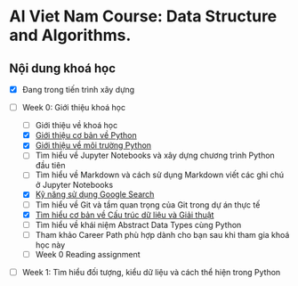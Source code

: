 # AI Viet Nam Course: Data Structure and Algorithms.

## Nội dung khoá học

- [X] Đang trong tiến trình xây dựng

- [ ] Week 0: Giới thiệu khoá học
  - [ ] Giới thiệu về khoá học
  - [X] [Giới thiệu cơ bản về Python](Week0/[W0]-Intro.md)
  - [X] [Giới thiệu về môi trường Python](Week0/W0-Python-Environment.md)
  - [ ] Tìm hiểu về Jupyter Notebooks và xây dựng chương trình Python đầu tiên
  - [ ] Tìm hiểu về Markdown và cách sử dụng Markdown viết các ghi chú ở Jupyter Notebooks
  - [X] [Kỹ năng sử dụng Google Search](https://aivietnam.ai/courses/aisummer2019/lessons/ky-nang-su-dung-google-search/)
  - [ ] Tìm hiểu về Git và tầm quan trọng của Git trong dự án thực tế
  - [X] [Tìm hiểu cơ bản về Cấu trúc dữ liệu và Giải thuật](Week0/W0-Data-Structure-And-Algorithm-Intro.md)
  - [ ] Tìm hiểu về khái niệm Abstract Data Types cùng Python
  - [ ] Tham khảo Career Path phù hợp dành cho bạn sau khi tham gia khoá học này
  - [ ] Week 0 Reading assignment
 
- [ ] Week 1: Tìm hiểu đối tượng, kiểu dữ liệu và cách thể hiện trong Python
 
